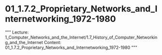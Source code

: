 # 01_1.7.2_Proprietary_Networks_and_Internetworking_1972-1980

"""
Lecture: 1_Computer_Networks_and_the_Internet/1.7_History_of_Computer_Networking_and_the_Internet
Content: 01_1.7.2_Proprietary_Networks_and_Internetworking_1972-1980
"""

